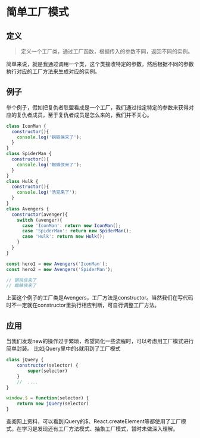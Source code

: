 # 简单工厂模式

## 定义
> 定义一个工厂类，通过工厂函数，根据传入的参数不同，返回不同的实例。 
  
简单来说，就是我通过调用一个类，这个类接收特定的参数，然后根据不同的参数执行对应的工厂方法来生成对应的实例。 

## 例子
举个例子，假如把复仇者联盟看成是一个工厂，我们通过指定特定的参数来获得对应的复仇者成员，至于复仇者成员是怎么来的，我们并不关心。
``` javascript
class IconMan {
  constructor(){
    console.log('钢铁侠来了');
  }
}
class SpiderMan {
  constructor(){
    console.log('蜘蛛侠来了');
  }
}
class Hulk {
  constructor(){
    console.log('浩克来了');
  }
}
class Avengers {
  constructor(avenger){
    switch (avenger){
      case 'IconMan': return new IconMan();
      case 'SpiderMan': return new SpiderMan();
      case 'Hulk': return new Hulk();
    }
  }
}

const hero1 = new Avengers('IconMan');
const hero2 = new Avengers('SpiderMan');

// 钢铁侠来了
// 蜘蛛侠来了
```
上面这个例子的工厂类是Avengers，工厂方法是constructor。当然我们在写代码时不一定就在constructor里执行相应判断，可自行调整工厂方法。


## 应用
当我们发现new的操作过于繁琐，希望简化一些流程时，可以考虑用工厂模式进行简单封装。
比如jQuery里中的`$`就用到了工厂模式
``` javascript
class jQuery {
    constructor(selector) {
        super(selector)
    }
    //  ....
}

window.$ = function(selector) {
    return new jQuery(selector)
}
```

查阅网上资料，可以看到jQuery的$、React.createElement等都使用了工厂模式。在学习是发现还有工厂方法模式、抽象工厂模式，暂时未做深入理解。
